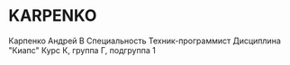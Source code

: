 # KARPENKO
  Карпенко 
  Андрей 
  В
  Специальность Техник-программист
  Дисциплина "Киапс"
  Курс К, группа Г, подгруппа 1
